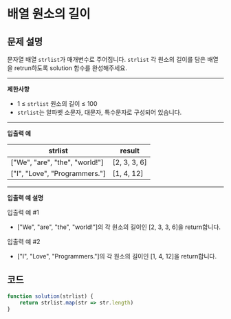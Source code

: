 # 배열 원소의 길이

## **문제 설명**

문자열 배열 `strlist`가 매개변수로 주어집니다. `strlist` 각 원소의 길이를 담은 배열을 retrun하도록 solution 함수를 완성해주세요.

***

**제한사항**

* 1 ≤ `strlist` 원소의 길이 ≤ 100
* `strlist`는 알파벳 소문자, 대문자, 특수문자로 구성되어 있습니다.

***

**입출력 예**

| strlist                         | result        |
| ------------------------------- | ------------- |
| \["We", "are", "the", "world!"] | \[2, 3, 3, 6] |
| \["I", "Love", "Programmers."]  | \[1, 4, 12]   |

***

**입출력 예 설명**

입출력 예 #1

* \["We", "are", "the", "world!"]의 각 원소의 길이인 \[2, 3, 3, 6]을 return합니다.

입출력 예 #2

* \["I", "Love", "Programmers."]의 각 원소의 길이인 \[1, 4, 12]을 return합니다.



## 코드

```javascript
function solution(strlist) {
    return strlist.map(str => str.length)
}
```
